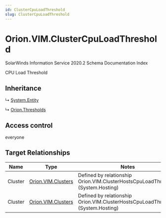 ```yaml
---
id: ClusterCpuLoadThreshold
slug: ClusterCpuLoadThreshold
---
```


# Orion.VIM.ClusterCpuLoadThreshold

SolarWinds Information Service 2020.2 Schema Documentation Index

CPU Load Threshold

## Inheritance

↳ [System.Entity](./../System/Entity)

↳ [Orion.Thresholds](./../Orion/Thresholds)

## Access control

everyone

## Target Relationships

| Name | Type | Notes |
| ------ | ------ | ------ |
| Cluster | [Orion.VIM.Clusters](./../Orion.VIM/Clusters) | Defined by relationship Orion.VIM.ClusterHostsCpuLoadThreshold (System.Hosting) |
| Cluster | [Orion.VIM.Clusters](./../Orion.VIM/Clusters) | Defined by relationship Orion.VIM.ClusterHostsCpuLoadThreshold (System.Hosting) |

